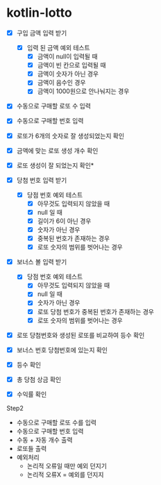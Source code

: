 # kotlin-lotto

- [x] 구입 금액 입력 받기
  - [X] 입력 된 금액 예외 테스트
    - [x] 금액이 null이 입력될 때
    - [X] 금액이 빈 칸으로 입력될 때
    - [X] 금액이 숫자가 아닌 경우
    - [x] 금액이 음수인 경우
    - [x] 금액이 1000원으로 안나눠지는 경우
- [X] 수동으로 구매할 로또 수 입력
- [X] 수동으로 구매할 번호 입력
- [X] 로또가 6개의 숫자로 잘 생성되었는지 확인
- [X] 금액에 맞는 로또 생성 개수 확인
- [X] 로또 생성이 잘 되었는지 확인*
- [X] 당첨 번호 입력 받기
  - [X] 당점 번호 예외 테스트
    - [X] 아무것도 입력되지 않았을 때
    - [X] null 일 때
    - [X] 길이가 6이 아닌 경우
    - [X] 숫자가 아닌 경우
    - [X] 중복된 번호가 존재하는 경우
    - [X] 로또 숫자의 범위를 벗어나는 경우
- [X] 보너스 볼 입력 받기 
  - [X] 당점 번호 예외 테스트
      - [X] 아무것도 입력되지 않았을 때
      - [X] null 일 때
      - [X] 숫자가 아닌 경우
      - [X] 로또 당첨 번호가 중복된 번호가 존재하는 경우
      - [X] 로또 숫자의 범위를 벗어나는 경우
- [X] 로또 당첨번호와 생성된 로또를 비교하여 등수 확인
- [X] 보너스 번호 당첨번호에 있는지 확인
- [X] 등수 확인
- [X] 총 당첨 상금 확인
- [X] 수익률 확인


Step2
* 수동으로 구매할 로또 수를 입력
* 수동으로 구매할 번호 입력
* 수동 + 자동 개수 출력
* 로또들 출력
* 예외처리
  * 논리적 오류일 때만 예외 던지기
  * 논리적 오류X = 예외를 던지지
